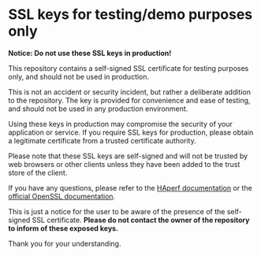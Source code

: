 # SSL keys for testing/demo purposes only

**Notice: Do not use these SSL keys in production!**

This repository contains a self-signed SSL certificate for testing purposes only, and should not be used in production.

This is not an accident or security incident, but rather a deliberate addition to the repository. The key is provided for convenience and ease of testing, and should not be used in any production environment.

Using these keys in production may compromise the security of your application or service. If you require SSL keys for production, please obtain a legitimate certificate from a trusted certificate authority.

Please note that these SSL keys are self-signed and will not be trusted by web browsers or other clients unless they have been added to the trust store of the client.

If you have any questions, please refer to the [HAperf documentation](https://www.haperf.com/) or the [official OpenSSL documentation](https://www.openssl.org/docs/).

This is just a notice for the user to be aware of the presence of the self-signed SSL certificate. **Please do not contact the owner of the repository to inform of these exposed keys.**

Thank you for your understanding.
